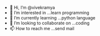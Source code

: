 - 👋 Hi, I’m @vivekramya
- 👀 I’m interested in ...learn programming
- 🌱 I’m currently learning ...python language
- 💞️ I’m looking to collaborate on ...coding
- 📫 How to reach me ...send mail

<!---
vivekramya/vivekramya is a ✨ special ✨ repository because its `README.md` (this file) appears on your GitHub profile.
You can click the Preview link to take a look at your changes.
--->
